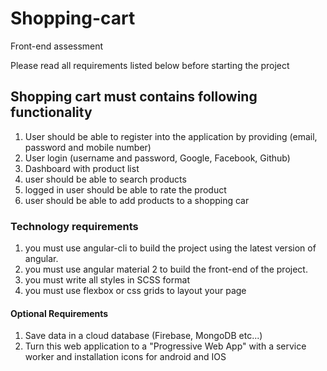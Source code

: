 # Shopping-cart
Front-end assessment

Please read all requirements listed below before starting the project

##  Shopping cart must contains following functionality

1. User should be able to register into the application by providing (email, password and mobile number)
2. User login (username and password, Google, Facebook, Github)
2. Dashboard with product list
3. user should be able to search products
4. logged in user should be able to rate the product
5. user should be able to add products to a shopping car

### Technology requirements

1. you must use angular-cli to build the project using the latest version of angular.
2. you must use angular material 2 to build the front-end of the project.
3. you must write all styles in SCSS format
4. you must use flexbox or css grids to layout your page

#### Optional Requirements
1. Save data in a cloud database (Firebase, MongoDB etc...)
2. Turn this web application to a "Progressive Web App" with a service worker and installation icons for android and IOS
